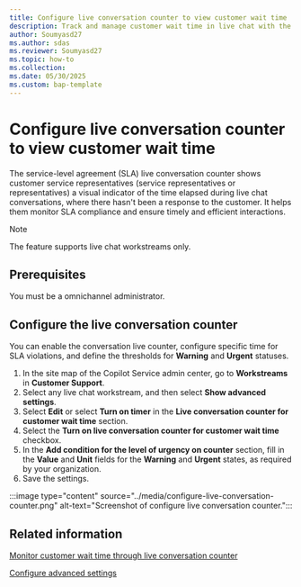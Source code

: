 ```yaml
---
title: Configure live conversation counter to view customer wait time
description: Track and manage customer wait time in live chat with the conversation counter. Configure SLA alerts to ensure timely responses.
author: Soumyasd27
ms.author: sdas
ms.reviewer: Soumyasd27
ms.topic: how-to
ms.collection:
ms.date: 05/30/2025
ms.custom: bap-template
---
```


# Configure live conversation counter to view customer wait time

The service-level agreement (SLA) live conversation counter shows customer service representatives (service representatives or representatives) a visual indicator of the time elapsed during live chat conversations, where there hasn't been a response to the customer. It helps them monitor SLA compliance and ensure timely and efficient interactions.

> [!NOTE]
> The feature supports live chat workstreams only.

## Prerequisites

You must be a omnichannel administrator.

## Configure the live conversation counter

You can enable the conversation live counter, configure specific time for SLA violations, and define the thresholds for **Warning** and **Urgent** statuses.

1. In the site map of the Copilot Service admin center, go to **Workstreams** in **Customer Support**.
1. Select any live chat workstream, and then select **Show advanced settings**.
1. Select **Edit** or select **Turn on timer** in the **Live conversation counter for customer wait time** section.
1. Select the **Turn on live conversation counter for customer wait time** checkbox.
1. In the **Add condition for the level of urgency on counter** section, fill in the **Value** and **Unit** fields for the **Warning** and **Urgent** states, as required by your organization.
1. Save the settings.

:::image type="content" source="../media/configure-live-conversation-counter.png" alt-text="Screenshot of configure live conversation counter.":::

## Related information

[Monitor customer wait time through live conversation counter](../use/monitor-live-conv-counter.md#monitor-customer-wait-time-through-live-conversation-counter)

[Configure advanced settings](create-workstreams.md#configure-advanced-settings)


